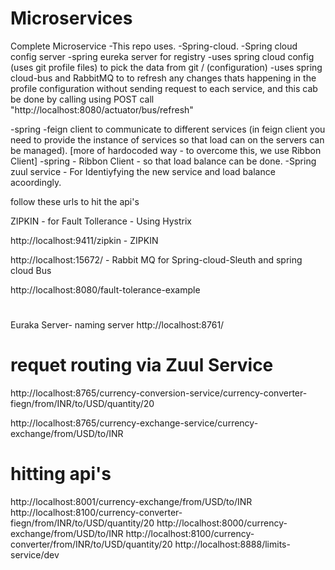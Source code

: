 # Microservices
Complete Microservice 
-This repo uses.
-Spring-cloud.
-Spring cloud config server
-spring eureka server for registry
-uses spring cloud config (uses git profile files) to pick the data from git / (configuration)
-uses spring cloud-bus and RabbitMQ to to refresh any changes thats happening in the profile configuration without sending request to each service,
and this cab be done by calling using POST call "http://localhost:8080/actuator/bus/refresh"

-spring -feign client to communicate to different services (in feign client you need to provide the instance of   services so that load can on the 
servers can be managed). [more of hardocoded way - to overcome this, we use Ribbon Client]
-spring - Ribbon Client - so that load balance can be done.
-Spring zuul service - For Identiyfying the new service and load balance acoordingly.


follow these urls to hit the api's


ZIPKIN - for Fault Tollerance - Using Hystrix

http://localhost:9411/zipkin - ZIPKIN 

http://localhost:15672/ - Rabbit MQ for Spring-cloud-Sleuth and spring cloud Bus

http://localhost:8080/fault-tolerance-example

#
Euraka Server- naming server
http://localhost:8761/
# requet routing via Zuul Service
http://localhost:8765/currency-conversion-service/currency-converter-fiegn/from/INR/to/USD/quantity/20

http://localhost:8765/currency-exchange-service/currency-exchange/from/USD/to/INR

# hitting api's 
http://localhost:8001/currency-exchange/from/USD/to/INR
http://localhost:8100/currency-converter-fiegn/from/INR/to/USD/quantity/20
http://localhost:8000/currency-exchange/from/USD/to/INR
http://localhost:8100/currency-converter/from/INR/to/USD/quantity/20
http://localhost:8888/limits-service/dev
